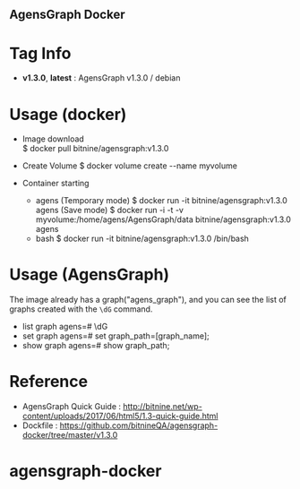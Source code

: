 ## AgensGraph Docker    

# Tag Info   
* **v1.3.0**, **latest** : AgensGraph v1.3.0 / debian

# Usage (docker)    
* Image download       
$ docker pull bitnine/agensgraph:v1.3.0       

* Create Volume
$ docker volume create --name myvolume

* Container starting           
    - agens 
      (Temporary mode)
      $ docker run -it bitnine/agensgraph:v1.3.0 agens
      (Save mode) 
      $ docker run -i -t -v myvolume:/home/agens/AgensGraph/data bitnine/agensgraph:v1.3.0 agens
    - bash 
      $ docker run -it bitnine/agensgraph:v1.3.0 /bin/bash

# Usage (AgensGraph)     
The image already has a graph("agens_graph"), and you can see the list of graphs created with the `\dG` command.
* list graph
agens=# \dG
* set graph
agens=#  set graph_path=[graph_name];
* show graph
agens=#  show graph_path;

# Reference
* AgensGraph Quick Guide : http://bitnine.net/wp-content/uploads/2017/06/html5/1.3-quick-guide.html
* Dockfile : https://github.com/bitnineQA/agensgraph-docker/tree/master/v1.3.0
# agensgraph-docker
